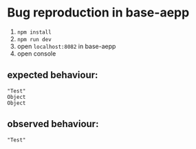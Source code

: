 # Bug reproduction in base-aepp

1. `npm install`
2. `npm run dev`
3. open `localhost:8082` in base-aepp
4. open console

## expected behaviour:

```
"Test"
Object
Object
```

## observed behaviour:
```
"Test"
```
